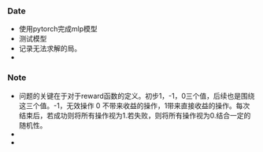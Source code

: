 ### Date
- 使用pytorch完成mlp模型
- 测试模型
- 记录无法求解的局。
- 

### Note
- 问题的关键在于对于reward函数的定义。初步1，-1，0三个值，后续也是围绕这三个值。-1，无效操作 0 不带来收益的操作，1带来直接收益的操作。每次结束后，若成功则将所有操作视为1.若失败，则将所有操作视为0.结合一定的随机性。
- 
- 